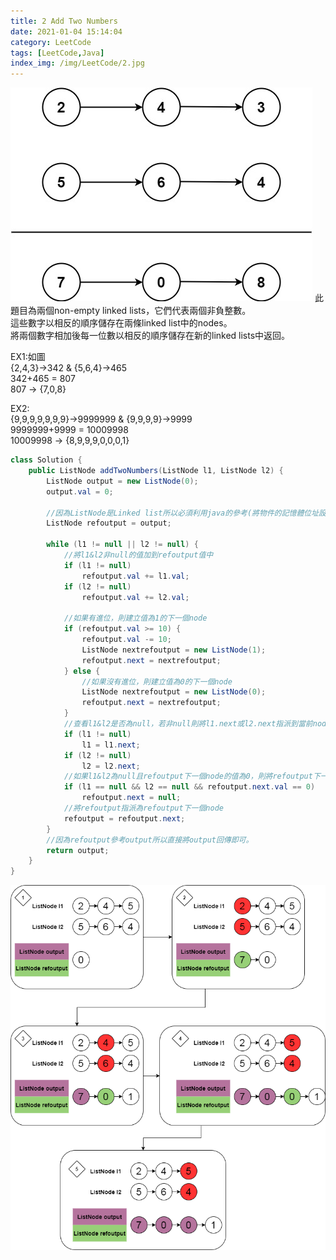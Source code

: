 ```yaml
---
title: 2 Add Two Numbers
date: 2021-01-04 15:14:04
category: LeetCode
tags: [LeetCode,Java]
index_img: /img/LeetCode/2.jpg
---
```

![](/seawaterfoods/img/LeetCode/2.jpg)
此題目為兩個non-empty linked lists，它們代表兩個非負整數。<br/>
這些數字以相反的順序儲存在兩條linked list中的nodes。<br/>
將兩個數字相加後每一位數以相反的順序儲存在新的linked lists中返回。
<!-- more -->
<p>
EX1:如圖<br/>
{2,4,3}->342 & {5,6,4}->465<br/>
342+465 = 807<br/>
807 -> {7,0,8}
</p>
<p>
EX2:<br/>
{9,9,9,9,9,9,9}->9999999 & {9,9,9,9}->9999<br/>
9999999+9999 = 10009998<br/>
10009998 -> {8,9,9,9,0,0,0,1}
</p>

```java
class Solution {
    public ListNode addTwoNumbers(ListNode l1, ListNode l2) {
        ListNode output = new ListNode(0);
        output.val = 0;

        //因為ListNode是Linked list所以必須利用java的參考(將物件的記憶體位址設定給參考名稱)refoutput將參考output
        ListNode refoutput = output;

        while (l1 != null || l2 != null) {
            //將l1&l2非null的值加到refoutput值中
            if (l1 != null)
                refoutput.val += l1.val;
            if (l2 != null)
                refoutput.val += l2.val;

            //如果有進位，則建立值為1的下一個node
            if (refoutput.val >= 10) {
                refoutput.val -= 10;
                ListNode nextrefoutput = new ListNode(1);
                refoutput.next = nextrefoutput;
            } else {
                //如果沒有進位，則建立值為0的下一個node
                ListNode nextrefoutput = new ListNode(0);
                refoutput.next = nextrefoutput;
            }
            //查看l1&l2是否為null，若非null則將l1.next或l2.next指派到當前node
            if (l1 != null)
                l1 = l1.next;
            if (l2 != null)
                l2 = l2.next;
            //如果l1&l2為null且refoutput下一個node的值為0，則將refoutput下一個node設為null
            if (l1 == null && l2 == null && refoutput.next.val == 0)
                refoutput.next = null;
            //將refoutput指派為refoutput下一個node
            refoutput = refoutput.next;
        }
        //因為refoutput參考output所以直接將output回傳即可。
        return output;
    }
}
```
![](/seawaterfoods/img/LeetCode/2_AddTwoNumbers.png)
